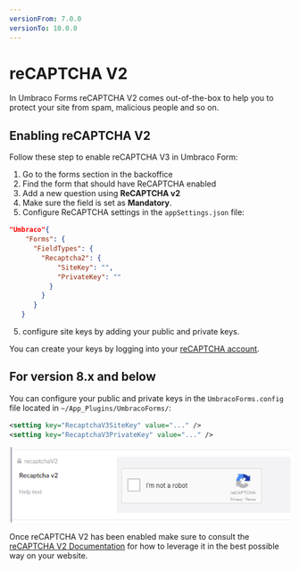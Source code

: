 ```yaml
---
versionFrom: 7.0.0
versionTo: 10.0.0
---
```


# reCAPTCHA V2

In Umbraco Forms reCAPTCHA V2 comes out-of-the-box to help you to protect your site from spam, malicious people and so on.

## Enabling reCAPTCHA V2

Follow these step to enable reCAPTCHA V3 in Umbraco Form:

1. Go to the forms section in the backoffice
2. Find the form that should have ReCAPTCHA  enabled
3. Add a new question using **ReCAPTCHA v2**
4. Make sure the field is set as  **Mandatory**.
5. Configure ReCAPTCHA settings in the `appSettings.json` file:

```json
"Umbraco"{
    "Forms": {
      "FieldTypes": {
        "Recaptcha2": {
            "SiteKey": "",
            "PrivateKey": ""
          }
        }
      }
   }
```

5. configure site keys by adding your public and private keys.

You can create your keys by logging into your [reCAPTCHA account](https://www.google.com/recaptcha/).

## For version 8.x and below

You can configure your public and private keys in the `UmbracoForms.config` file located in `~/App_Plugins/UmbracoForms/`:

```xml
<setting key="RecaptchaV3SiteKey" value="..." />
<setting key="RecaptchaV3PrivateKey" value="..." />
```

![reCAPTCHA v2](images/recaptcha2-v9.png)

Once reCAPTCHA V2 has been enabled make sure to consult the [reCAPTCHA V2 Documentation](https://developers.google.com/recaptcha/docs/display) for how to leverage it in the best possible way on your website.
